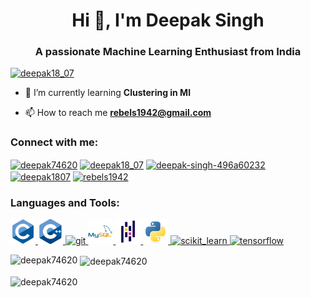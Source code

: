 <h1 align="center">Hi 👋, I'm Deepak Singh</h1>
<h3 align="center">A passionate Machine Learning Enthusiast from India</h3>

<p align="left"> <a href="https://twitter.com/deepak18_07" target="blank"><img src="https://img.shields.io/twitter/follow/deepak18_07?logo=twitter&style=for-the-badge" alt="deepak18_07" /></a> </p>

- 🌱 I’m currently learning **Clustering in Ml**

- 📫 How to reach me **rebels1942@gmail.com**

<h3 align="left">Connect with me:</h3>
<p align="left">
<a href="https://dev.to/deepak74620" target="blank"><img align="center" src="https://raw.githubusercontent.com/rahuldkjain/github-profile-readme-generator/master/src/images/icons/Social/devto.svg" alt="deepak74620" height="30" width="40" /></a>
<a href="https://twitter.com/deepak18_07" target="blank"><img align="center" src="https://raw.githubusercontent.com/rahuldkjain/github-profile-readme-generator/master/src/images/icons/Social/twitter.svg" alt="deepak18_07" height="30" width="40" /></a>
<a href="https://linkedin.com/in/deepak-singh-496a60232" target="blank"><img align="center" src="https://raw.githubusercontent.com/rahuldkjain/github-profile-readme-generator/master/src/images/icons/Social/linked-in-alt.svg" alt="deepak-singh-496a60232" height="30" width="40" /></a>
<a href="https://kaggle.com/deepak1807" target="blank"><img align="center" src="https://raw.githubusercontent.com/rahuldkjain/github-profile-readme-generator/master/src/images/icons/Social/kaggle.svg" alt="deepak1807" height="30" width="40" /></a>
<a href="https://www.hackerrank.com/rebels1942" target="blank"><img align="center" src="https://raw.githubusercontent.com/rahuldkjain/github-profile-readme-generator/master/src/images/icons/Social/hackerrank.svg" alt="rebels1942" height="30" width="40" /></a>
</p>

<h3 align="left">Languages and Tools:</h3>
<p align="left"> <a href="https://www.cprogramming.com/" target="_blank" rel="noreferrer"> <img src="https://raw.githubusercontent.com/devicons/devicon/master/icons/c/c-original.svg" alt="c" width="40" height="40"/> </a> <a href="https://www.w3schools.com/cpp/" target="_blank" rel="noreferrer"> <img src="https://raw.githubusercontent.com/devicons/devicon/master/icons/cplusplus/cplusplus-original.svg" alt="cplusplus" width="40" height="40"/> </a> <a href="https://git-scm.com/" target="_blank" rel="noreferrer"> <img src="https://www.vectorlogo.zone/logos/git-scm/git-scm-icon.svg" alt="git" width="40" height="40"/> </a> <a href="https://www.mysql.com/" target="_blank" rel="noreferrer"> <img src="https://raw.githubusercontent.com/devicons/devicon/master/icons/mysql/mysql-original-wordmark.svg" alt="mysql" width="40" height="40"/> </a> <a href="https://pandas.pydata.org/" target="_blank" rel="noreferrer"> <img src="https://raw.githubusercontent.com/devicons/devicon/2ae2a900d2f041da66e950e4d48052658d850630/icons/pandas/pandas-original.svg" alt="pandas" width="40" height="40"/> </a> <a href="https://www.python.org" target="_blank" rel="noreferrer"> <img src="https://raw.githubusercontent.com/devicons/devicon/master/icons/python/python-original.svg" alt="python" width="40" height="40"/> </a> <a href="https://scikit-learn.org/" target="_blank" rel="noreferrer"> <img src="https://upload.wikimedia.org/wikipedia/commons/0/05/Scikit_learn_logo_small.svg" alt="scikit_learn" width="40" height="40"/> </a> <a href="https://www.tensorflow.org" target="_blank" rel="noreferrer"> <img src="https://www.vectorlogo.zone/logos/tensorflow/tensorflow-icon.svg" alt="tensorflow" width="40" height="40"/> </a> </p>

<p><img align="left" src="https://github-readme-stats.vercel.app/api/top-langs?username=deepak74620&show_icons=true&locale=en&layout=compact" alt="deepak74620" /></p>

<p>&nbsp;<img align="center" src="https://github-readme-stats.vercel.app/api?username=deepak74620&show_icons=true&locale=en" alt="deepak74620" /></p>

<p><img align="center" src="https://github-readme-streak-stats.herokuapp.com/?user=deepak74620&" alt="deepak74620" /></p>
